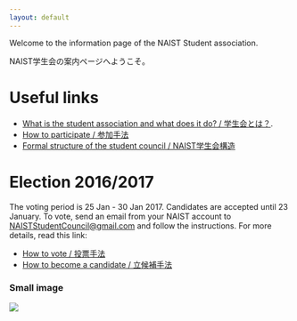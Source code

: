 ```yaml
---
layout: default
---
```


Welcome to the information page of the NAIST Student association.

NAIST学生会の案内ページへようこそ。

# [](#links)Useful links

* [What is the student association and what does it do? / 学生会とは？](introduction).
* [How to participate / 参加手法](participate)
* [Formal structure of the student council / NAIST学生会構造](structure)

# [](#timeline)Election 2016/2017

The voting period is 25 Jan - 30 Jan 2017. Candidates are accepted until 23 January. To vote, send an email from your NAIST account to [NAISTStudentCouncil@gmail.com](mailto:NAISTStudentCouncil@gmail.com) and follow the instructions. For more details, read this link:

* [How to vote / 投票手法](voting)
* [How to become a candidate / 立候補手法](becoming-a-candidate)

### Small image

![](https://assets-cdn.github.com/images/icons/emoji/octocat.png)
